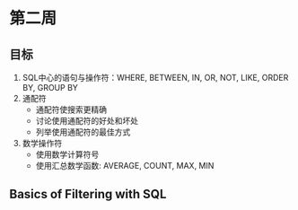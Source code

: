 # 第二周
## 目标
1. SQL中心的语句与操作符：WHERE, BETWEEN, IN, OR, NOT, LIKE, ORDER BY, GROUP BY
2. 通配符
    - 通配符使搜索更精确
    - 讨论使用通配符的好处和坏处
    - 列举使用通配符的最佳方式
3. 数学操作符
    - 使用数学计算符号
    - 使用汇总数学函数: AVERAGE, COUNT, MAX, MIN

## Basics of Filtering with SQL
